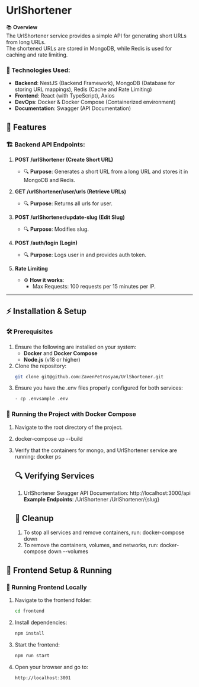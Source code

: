 # UrlShortener

📚 **Overview**  
The UrlShortener service provides a simple API for generating short URLs from long URLs.  
The shortened URLs are stored in MongoDB, while Redis is used for caching and rate limiting.  

### 🔹 Technologies Used:
- **Backend**: NestJS (Backend Framework), MongoDB (Database for storing URL mappings), Redis (Cache and Rate Limiting)
- **Frontend**: React (with TypeScript), Axios
- **DevOps**: Docker & Docker Compose (Containerized environment)
- **Documentation**: Swagger (API Documentation)


## 🚀 Features

### 🏗 Backend API Endpoints:

1. **POST /urlShortener (Create Short URL)**
   - 🔍 **Purpose**: Generates a short URL from a long URL and stores it in MongoDB and Redis.

2. **GET /urlShortener/user/urls (Retrieve URLs)**
   - 🔍 **Purpose**: Returns all urls for user.

3. **POST /urlShortener/update-slug (Edit Slug)**
   - 🔍 **Purpose**: Modifies slug.

4. **POST /auth/login (Login)**
   - 🔍 **Purpose**: Logs user in and provides auth token.

5. **Rate Limiting**
   - ⚙️ **How it works**:
     - Max Requests: 100 requests per 15 minutes per IP.

---

## ⚡️ Installation & Setup

### 🛠 Prerequisites
1. Ensure the following are installed on your system:
   - **Docker** and **Docker Compose**
   - **Node.js** (v18 or higher)
2. Clone the repository:
   ```bash
   git clone git@github.com:ZavenPetrosyan/UrlShortener.git
3. Ensure you have the .env files properly configured for both services:
   ```bash
   - cp .envsample .env
### 🐳 Running the Project with Docker Compose
 1. Navigate to the root directory of the project.
 2. docker-compose up --build
 3. Verify that the containers for mongo, and UrlShortener service are running:
    docker ps
 
    ## 🔍 Verifying Services
    1. UrlShortener
    Swagger API Documentation: http://localhost:3000/api
        **Example Endpoints**:
        /UrlShortener
        /UrlShortener/{slug}

    ## 🧹 Cleanup
    1. To stop all services and remove containers, run: docker-compose down
    2. To remove the containers, volumes, and networks, run: docker-compose down --volumes

## 🎨 Frontend Setup & Running

### 📌 Running Frontend Locally

   1. Navigate to the frontend folder:
      ```bash
      cd frontend
   2. Install dependencies:
      ```bash
      npm install
   3. Start the frontend:
      ```bash 
      npm run start
   4. Open your browser and go to:
      ```bash
      http://localhost:3001
